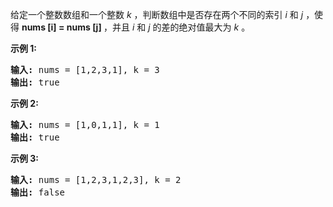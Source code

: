 <html>
 <body>
  <p>
   给定一个整数数组和一个整数
   <em>
    k
   </em>
   ，判断数组中是否存在两个不同的索引
   <em>
    i
   </em>
   和
   <em>
    j
   </em>
   ，使得
   <strong>
    nums [i] = nums [j]
   </strong>
   ，并且
   <em>
    i
   </em>
   和
   <em>
    j
   </em>
   的差的绝对值最大为
   <em>
    k
   </em>
   。
  </p>
  <p>
   <strong>
    示例 1:
   </strong>
  </p>
  <pre><strong>输入:</strong> nums = [1,2,3,1], k<em> </em>= 3
<strong>输出:</strong> true</pre>
  <p>
   <strong>
    示例 2:
   </strong>
  </p>
  <pre><strong>输入: </strong>nums = [1,0,1,1], k<em> </em>=<em> </em>1
<strong>输出:</strong> true</pre>
  <p>
   <strong>
    示例 3:
   </strong>
  </p>
  <pre><strong>输入: </strong>nums = [1,2,3,1,2,3], k<em> </em>=<em> </em>2
<strong>输出:</strong> false</pre>
 </body>
</html>